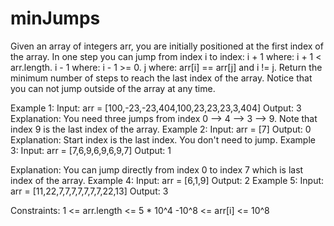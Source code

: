 # minJumps
Given an array of integers arr, you are initially positioned at the first index of the
array.
In one step you can jump from index i to index:
i + 1 where: i + 1 < arr.length.
i - 1 where: i - 1 >= 0.
j where: arr[i] == arr[j] and i != j.
Return the minimum number of steps to reach the last index of the array.
Notice that you can not jump outside of the array at any time.

Example 1:
Input: arr = [100,-23,-23,404,100,23,23,23,3,404]
Output: 3
Explanation: You need three jumps from index 0 --> 4 --> 3 --> 9. Note that index 9 is
the last index of the array.
Example 2:
Input: arr = [7]
Output: 0
Explanation: Start index is the last index. You don't need to jump.
Example 3:
Input: arr = [7,6,9,6,9,6,9,7]
Output: 1

Explanation: You can jump directly from index 0 to index 7 which is last index of the
array.
Example 4:
Input: arr = [6,1,9]
Output: 2
Example 5:
Input: arr = [11,22,7,7,7,7,7,7,7,22,13]
Output: 3

Constraints:
1 <= arr.length <= 5 * 10^4
-10^8 <= arr[i] <= 10^8
